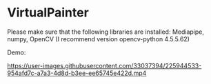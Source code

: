 # VirtualPainter

Please make sure that the following libraries are installed: Mediapipe, numpy, OpenCV (I recommend version opencv-python 4.5.5.62)


Demo:



https://user-images.githubusercontent.com/33037394/225944533-954afd7c-a7a3-4d8d-b3ee-ee65745e422d.mp4

